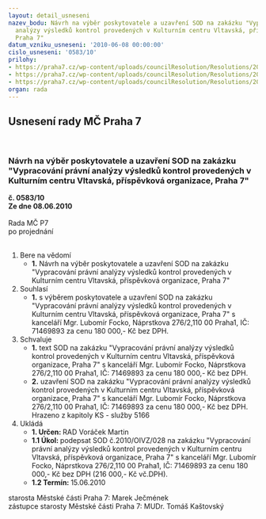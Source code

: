 ```yaml
---
layout: detail_usneseni
nazev_bodu: Návrh na výběr poskytovatele a uzavření SOD na zakázku "Vypracování právní
  analýzy výsledků kontrol provedených v Kulturním centru Vltavská, příspěvková organizace,
  Praha 7"
datum_vzniku_usneseni: '2010-06-08 00:00:00'
cislo_usneseni: '0583/10'
prilohy:
- https://praha7.cz/wp-content/uploads/councilResolution/Resolutions/20329/29-10-smlouva_028_op.doc
- https://praha7.cz/wp-content/uploads/councilResolution/Resolutions/20329/29-10-popt%c3%a1vka.doc
- https://praha7.cz/wp-content/uploads/councilResolution/Resolutions/20329/29-10-k-pln%c3%a1_moc-m%c4%8d_praha_7-100603.doc
organ: rada
---
```

<div id="ucUsn_pList" class="usn">
	<span><h2>Usnesení rady MČ Praha 7 </h2>
<br></span><div class="standBody">
<span><h3>Návrh na výběr poskytovatele a uzavření SOD na zakázku "Vypracování právní analýzy výsledků kontrol provedených v Kulturním centru Vltavská, příspěvková organizace, Praha 7"</h3></span><div class="center">
		<strong>č. 0583/10</strong><br>
	</div>
<div class="center">
		<strong>Ze dne 08.06.2010</strong><br><br>
	</div>Rada MČ P7<br> po projednání<br><br><ol>
<li>Bere na vědomí<ul><li>
<strong>1.</strong> Návrh na výběr poskytovatele a uzavření SOD na zakázku "Vypracování právní analýzy výsledků kontrol provedených v Kulturním centru Vltavská, příspěvková organizace, Praha 7"</li></ul>
</li>
<li>Souhlasí<ul><li>
<strong>1.</strong> s výběrem poskytovatele a uzavření SOD na zakázku "Vypracování právní analýzy výsledků kontrol provedených v Kulturním centru Vltavská, příspěvková organizace, Praha 7" s kanceláří Mgr. Lubomír Focko, Náprstkova 276/2,110 00 Praha1, IČ: 71469893 za cenu 180 000,- Kč bez DPH.</li></ul>
</li>
<li>Schvaluje<ul>
<li>
<strong>1.</strong> text SOD na zakázku "Vypracování právní analýzy výsledků kontrol provedených v Kulturním centru Vltavská, příspěvková organizace, Praha 7" s kanceláří     Mgr. Lubomír Focko, Náprstkova 276/2,110 00 Praha1, IČ: 71469893 za cenu          180 000,- Kč bez DPH.</li>
<li>
<strong>2.</strong> uzavření SOD na zakázku "Vypracování právní analýzy výsledků kontrol provedených v Kulturním centru Vltavská, příspěvková organizace, Praha 7" s kanceláří Mgr. Lubomír Focko, Náprstkova 276/2,110 00 Praha1, IČ: 71469893 za cenu 180 000,- Kč bez DPH. Hrazeno z kapitoly  KS -  služby 5166</li>
</ul>
</li>
<li>Ukládá<ul>
<li>
<strong>1. Určen: </strong>RAD Voráček Martin</li>
<li>
<strong>1.1 Úkol: </strong>podepsat SOD č.2010/OIVZ/028 na zakázku "Vypracování právní analýzy výsledků kontrol provedených v Kulturním centru Vltavská, příspěvková organizace, Praha 7" s kanceláří Mgr. Lubomír Focko, Náprstkova 276/2,110 00 Praha1, IČ: 71469893 za cenu 180 000,- Kč bez DPH        (216 000,- Kč vč.DPH).</li>
<li>
<strong>1.2 Termín: </strong>15.06.2010</li>
</ul>
</li>
</ol>starosta Městské části Praha 7: Marek Ječmének<br>zástupce starosty Městské části Praha 7: MUDr. Tomáš Kaštovský 
</div>
</div>